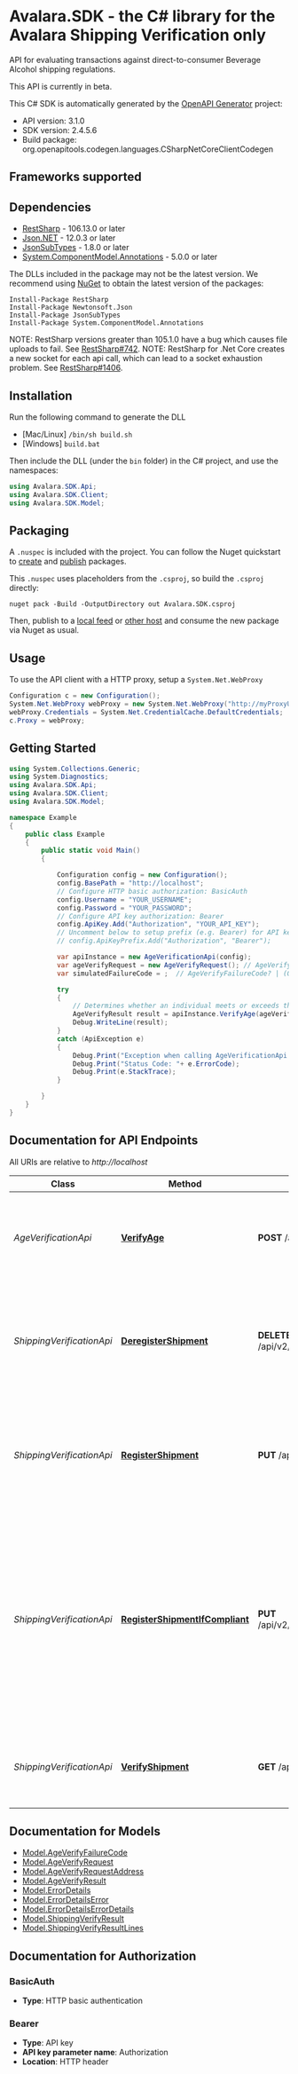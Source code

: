 # Avalara.SDK - the C# library for the Avalara Shipping Verification only

API for evaluating transactions against direct-to-consumer Beverage Alcohol shipping regulations.

This API is currently in beta.


This C# SDK is automatically generated by the [OpenAPI Generator](https://openapi-generator.tech) project:

- API version: 3.1.0
- SDK version: 2.4.5.6
- Build package: org.openapitools.codegen.languages.CSharpNetCoreClientCodegen

<a name="frameworks-supported"></a>
## Frameworks supported

<a name="dependencies"></a>
## Dependencies

- [RestSharp](https://www.nuget.org/packages/RestSharp) - 106.13.0 or later
- [Json.NET](https://www.nuget.org/packages/Newtonsoft.Json/) - 12.0.3 or later
- [JsonSubTypes](https://www.nuget.org/packages/JsonSubTypes/) - 1.8.0 or later
- [System.ComponentModel.Annotations](https://www.nuget.org/packages/System.ComponentModel.Annotations) - 5.0.0 or later

The DLLs included in the package may not be the latest version. We recommend using [NuGet](https://docs.nuget.org/consume/installing-nuget) to obtain the latest version of the packages:
```
Install-Package RestSharp
Install-Package Newtonsoft.Json
Install-Package JsonSubTypes
Install-Package System.ComponentModel.Annotations
```

NOTE: RestSharp versions greater than 105.1.0 have a bug which causes file uploads to fail. See [RestSharp#742](https://github.com/restsharp/RestSharp/issues/742).
NOTE: RestSharp for .Net Core creates a new socket for each api call, which can lead to a socket exhaustion problem. See [RestSharp#1406](https://github.com/restsharp/RestSharp/issues/1406).

<a name="installation"></a>
## Installation
Run the following command to generate the DLL
- [Mac/Linux] `/bin/sh build.sh`
- [Windows] `build.bat`

Then include the DLL (under the `bin` folder) in the C# project, and use the namespaces:
```csharp
using Avalara.SDK.Api;
using Avalara.SDK.Client;
using Avalara.SDK.Model;
```
<a name="packaging"></a>
## Packaging

A `.nuspec` is included with the project. You can follow the Nuget quickstart to [create](https://docs.microsoft.com/en-us/nuget/quickstart/create-and-publish-a-package#create-the-package) and [publish](https://docs.microsoft.com/en-us/nuget/quickstart/create-and-publish-a-package#publish-the-package) packages.

This `.nuspec` uses placeholders from the `.csproj`, so build the `.csproj` directly:

```
nuget pack -Build -OutputDirectory out Avalara.SDK.csproj
```

Then, publish to a [local feed](https://docs.microsoft.com/en-us/nuget/hosting-packages/local-feeds) or [other host](https://docs.microsoft.com/en-us/nuget/hosting-packages/overview) and consume the new package via Nuget as usual.

<a name="usage"></a>
## Usage

To use the API client with a HTTP proxy, setup a `System.Net.WebProxy`
```csharp
Configuration c = new Configuration();
System.Net.WebProxy webProxy = new System.Net.WebProxy("http://myProxyUrl:80/");
webProxy.Credentials = System.Net.CredentialCache.DefaultCredentials;
c.Proxy = webProxy;
```

<a name="getting-started"></a>
## Getting Started

```csharp
using System.Collections.Generic;
using System.Diagnostics;
using Avalara.SDK.Api;
using Avalara.SDK.Client;
using Avalara.SDK.Model;

namespace Example
{
    public class Example
    {
        public static void Main()
        {

            Configuration config = new Configuration();
            config.BasePath = "http://localhost";
            // Configure HTTP basic authorization: BasicAuth
            config.Username = "YOUR_USERNAME";
            config.Password = "YOUR_PASSWORD";
            // Configure API key authorization: Bearer
            config.ApiKey.Add("Authorization", "YOUR_API_KEY");
            // Uncomment below to setup prefix (e.g. Bearer) for API key, if needed
            // config.ApiKeyPrefix.Add("Authorization", "Bearer");

            var apiInstance = new AgeVerificationApi(config);
            var ageVerifyRequest = new AgeVerifyRequest(); // AgeVerifyRequest | Information about the individual whose age is being verified.
            var simulatedFailureCode = ;  // AgeVerifyFailureCode? | (Optional) The failure code included in the simulated response of the endpoint. Note that this endpoint is only available in Sandbox for testing purposes. (optional) 

            try
            {
                // Determines whether an individual meets or exceeds the minimum legal drinking age.
                AgeVerifyResult result = apiInstance.VerifyAge(ageVerifyRequest, simulatedFailureCode);
                Debug.WriteLine(result);
            }
            catch (ApiException e)
            {
                Debug.Print("Exception when calling AgeVerificationApi.VerifyAge: " + e.Message );
                Debug.Print("Status Code: "+ e.ErrorCode);
                Debug.Print(e.StackTrace);
            }

        }
    }
}
```

<a name="documentation-for-api-endpoints"></a>
## Documentation for API Endpoints

All URIs are relative to *http://localhost*

Class | Method | HTTP request | Description
------------ | ------------- | ------------- | -------------
*AgeVerificationApi* | [**VerifyAge**](docs/AgeVerificationApi.md#verifyage) | **POST** /api/v2/ageverification/verify | Determines whether an individual meets or exceeds the minimum legal drinking age.
*ShippingVerificationApi* | [**DeregisterShipment**](docs/ShippingVerificationApi.md#deregistershipment) | **DELETE** /api/v2/companies/{companyCode}/transactions/{transactionCode}/shipment/registration | Removes the transaction from consideration when evaluating regulations that span multiple transactions.
*ShippingVerificationApi* | [**RegisterShipment**](docs/ShippingVerificationApi.md#registershipment) | **PUT** /api/v2/companies/{companyCode}/transactions/{transactionCode}/shipment/registration | Registers the transaction so that it may be included when evaluating regulations that span multiple transactions.
*ShippingVerificationApi* | [**RegisterShipmentIfCompliant**](docs/ShippingVerificationApi.md#registershipmentifcompliant) | **PUT** /api/v2/companies/{companyCode}/transactions/{transactionCode}/shipment/registerIfCompliant | Evaluates a transaction against a set of direct-to-consumer shipping regulations and, if compliant, registers the transaction so that it may be included when evaluating regulations that span multiple transactions.
*ShippingVerificationApi* | [**VerifyShipment**](docs/ShippingVerificationApi.md#verifyshipment) | **GET** /api/v2/companies/{companyCode}/transactions/{transactionCode}/shipment/verify | Evaluates a transaction against a set of direct-to-consumer shipping regulations.


<a name="documentation-for-models"></a>
## Documentation for Models

 - [Model.AgeVerifyFailureCode](docs/AgeVerifyFailureCode.md)
 - [Model.AgeVerifyRequest](docs/AgeVerifyRequest.md)
 - [Model.AgeVerifyRequestAddress](docs/AgeVerifyRequestAddress.md)
 - [Model.AgeVerifyResult](docs/AgeVerifyResult.md)
 - [Model.ErrorDetails](docs/ErrorDetails.md)
 - [Model.ErrorDetailsError](docs/ErrorDetailsError.md)
 - [Model.ErrorDetailsErrorDetails](docs/ErrorDetailsErrorDetails.md)
 - [Model.ShippingVerifyResult](docs/ShippingVerifyResult.md)
 - [Model.ShippingVerifyResultLines](docs/ShippingVerifyResultLines.md)


<a name="documentation-for-authorization"></a>
## Documentation for Authorization

<a name="BasicAuth"></a>
### BasicAuth

- **Type**: HTTP basic authentication

<a name="Bearer"></a>
### Bearer

- **Type**: API key
- **API key parameter name**: Authorization
- **Location**: HTTP header

